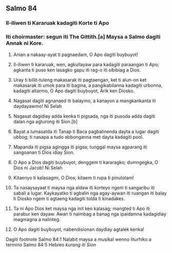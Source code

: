 Salmo 84
--------

### Il-iliwen ti Kararuak kadagiti Korte ti Apo

### Iti choirmaster: segun iti The Gittith.[a] Maysa a Salmo dagiti Annak ni Kore.

1. Anian a nakaay-ayat ti pagnaedam, O Apo dagiti buybuyot!
2. Il-iliwen ti kararuak, wen, agkullayaw
   para kadagiti paraangan ti Apo;
   agkanta ti puso ken lasagko gapu iti rag-o iti sibibiag a Dios.

3. Uray ti billit-tuleng makasarak iti pagtaengan, ket ti alun-on ket makasarak iti umok para iti bagina, a pangikabilanna kadagiti urbonna, kadagiti altarmo, O Apo dagiti buybuyot, Arik ken Diosko.
4. Nagasat dagiti agnanaed iti balaymo, a kanayon a mangkankanta iti daydayawmo! Ni Selah

5. Nagasat dagidiay adda kenka ti pigsada, nga iti pusoda adda dagiti dalan nga agturong iti Sion.[b]
6. Bayat a lumasatda iti Tanap ti Baca
   pagbalinenda dayta a lugar dagiti ubbog;
   ti nasapa a tudo abbonganna met dayta kadagiti pool.
7. Mapanda iti pigsa agingga iti pigsa;
   tunggal maysa agparang iti sangoanan ti Dios idiay Sion.

8. O Apo a Dios dagiti buybuyot, denggem ti kararagko;
   dumngegka, O Dios ni Jacob! Ni Selah
9. Kitaenyo ti kalasagmi, O Dios;
   kitaem ti rupa ti pinulotam!

10. Ta nasaysayaat ti maysa nga aldaw iti korteyo
    ngem ti sangaribu iti sabali a lugar. Kaykayatko ti agbalin nga agay-aywan iti ruangan iti balay ti Diosko
    ngem ti agtaeng kadagiti tolda ti kinadakes.
11. Ta ni Apo Dios ket maysa nga init ken kalasag;
    mangted ti Apo iti parabur ken dayaw.
    Awan ti naimbag a banag nga ipaidamna kadagidiay magmagna a nalinteg.
12. O Apo dagiti buybuyot, nabendisionan daydiay agtalek kenka!

Dagiti footnote
Salmo 84:1 Nalabit maysa a musikal wenno liturhiko a termino
Salmo 84:5 Hebreo *kurang iti Sion*